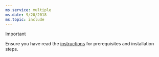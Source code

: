 ```yaml
---
ms.service: multiple
ms.date: 9/20/2018
ms.topic: include
---
```

> [!IMPORTANT]
> Ensure you have read the [instructions](../dotnet-sdk-azure-sample-readme.md) for prerequisites and installation steps.